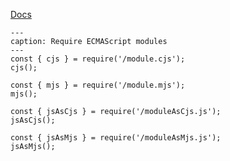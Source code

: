 [Docs](https://github.com/mnaoumov/obsidian-codescript-toolkit/blob/main/docs/esm.md)

```code-button
---
caption: Require ECMAScript modules
---
const { cjs } = require('/module.cjs');
cjs();

const { mjs } = require('/module.mjs');
mjs();

const { jsAsCjs } = require('/moduleAsCjs.js');
jsAsCjs();

const { jsAsMjs } = require('/moduleAsMjs.js');
jsAsMjs();
```
